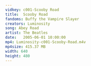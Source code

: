 ```yaml
---
vidkey: c001-Scooby Road
title:  Scooby Road
fandoms: Buffy the Vampire Slayer
creators: Luminosity
song: Abey Road
artist: The Beatles
date:   2005-06-01 10:00:00
mp4: Luminosity-c001-Scooby-Road.m4v
mp4size: 415.37 MB
width: 640
height: 480
---
```



  